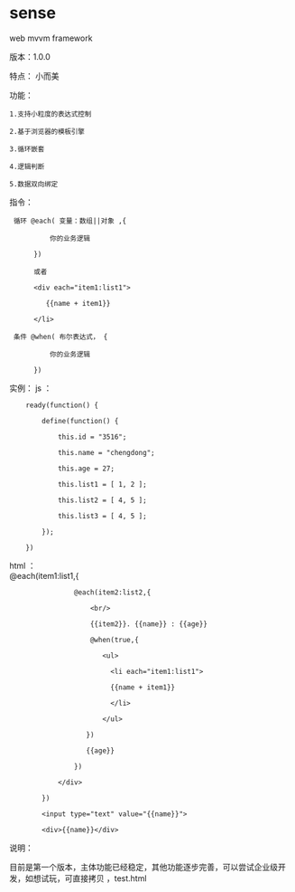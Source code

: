 # sense
web mvvm framework

版本：1.0.0

特点： 
    小而美

功能：
    
    1.支持小粒度的表达式控制
    
    2.基于浏览器的模板引擎
    
    3.循环嵌套
    
    4.逻辑判断
    
    5.数据双向绑定
    
指令：

     循环 @each( 变量：数组||对象 ,{
     
              你的业务逻辑
       
          })
       
          或者

          <div each="item1:list1">

             {{name + item1}}

          </li>

     条件 @when( 布尔表达式， {
     
              你的业务逻辑
       
          })
实例：
  js   ：
  
        ready(function() {
        
        	define(function() {
        	
        		this.id = "3516";
        		
        		this.name = "chengdong";
        		
        		this.age = 27;
        		
        		this.list1 = [ 1, 2 ];
        		
        		this.list2 = [ 4, 5 ];
        		
        		this.list3 = [ 4, 5 ];
        		
        	});
        	
        })
        
  html ：  
        @each(item1:list1,{
        		<div id="{{id}}">
        		
        			@each(item2:list2,{
        			
        			    <br/>
        			    
        			    {{item2}}. {{name}} : {{age}}
        			    
        			    @when(true,{
        			    
        			       <ul>
        			       
        			         <li each="item1:list1">
        			         
        			         {{name + item1}}
        			         
        			         </li>
        			         
        			       </ul>
        			       
        			   })
        			   
        			   {{age}}
        			   
        			})
        			
        		</div> 
        		
        	})
        	
        	<input type="text" value="{{name}}"> 
        	
        	<div>{{name}}</div> 
说明：

  目前是第一个版本，主体功能已经稳定，其他功能逐步完善，可以尝试企业级开发，如想试玩，可直接拷贝 ，test.html


